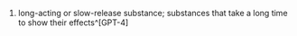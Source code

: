 1. long-acting or slow-release substance; substances that take a long time to show their effects^[GPT-4]